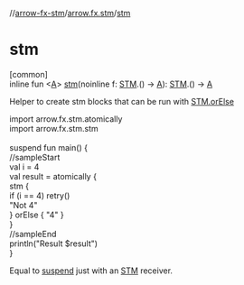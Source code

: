 //[arrow-fx-stm](../../index.md)/[arrow.fx.stm](index.md)/[stm](stm.md)

# stm

[common]\
inline fun &lt;[A](stm.md)&gt; [stm](stm.md)(noinline f: [STM](-s-t-m/index.md).() -&gt; [A](stm.md)): [STM](-s-t-m/index.md).() -&gt; [A](stm.md)

Helper to create stm blocks that can be run with [STM.orElse](-s-t-m/or-else.md)

import arrow.fx.stm.atomically\
import arrow.fx.stm.stm\
\
suspend fun main() {\
  //sampleStart\
  val i = 4\
  val result = atomically {\
    stm {\
      if (i == 4) retry()\
      "Not 4"\
    } orElse { "4" }\
  }\
  //sampleEnd\
  println("Result $result")\
}<!--- KNIT example-stm-55.kt -->

Equal to [suspend](https://kotlinlang.org/api/latest/jvm/stdlib/kotlin/index.html) just with an [STM](-s-t-m/index.md) receiver.

